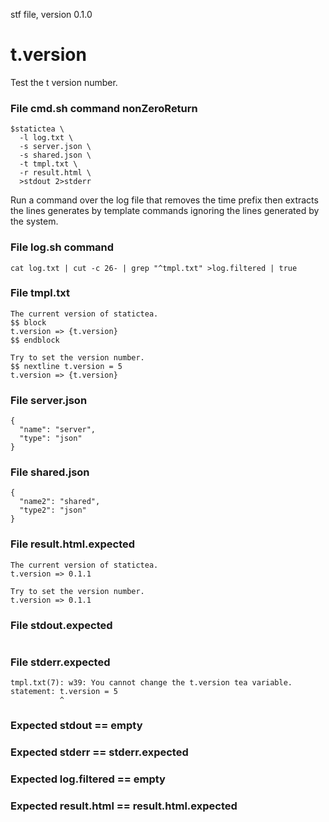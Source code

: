 stf file, version 0.1.0

# t.version

Test the t version number.

### File cmd.sh command nonZeroReturn

~~~
$statictea \
  -l log.txt \
  -s server.json \
  -s shared.json \
  -t tmpl.txt \
  -r result.html \
  >stdout 2>stderr
~~~

Run a command over the log file that removes the time prefix then
extracts the lines generates by template commands ignoring the lines
generated by the system.

### File log.sh command

~~~
cat log.txt | cut -c 26- | grep "^tmpl.txt" >log.filtered | true
~~~

### File tmpl.txt

~~~
The current version of statictea.
$$ block
t.version => {t.version}
$$ endblock

Try to set the version number.
$$ nextline t.version = 5
t.version => {t.version}
~~~

### File server.json

~~~
{
  "name": "server",
  "type": "json"
}
~~~

### File shared.json

~~~
{
  "name2": "shared",
  "type2": "json"
}
~~~

### File result.html.expected

~~~
The current version of statictea.
t.version => 0.1.1

Try to set the version number.
t.version => 0.1.1
~~~

### File stdout.expected

~~~
~~~

### File stderr.expected

~~~
tmpl.txt(7): w39: You cannot change the t.version tea variable.
statement: t.version = 5
           ^
~~~

### Expected stdout == empty
### Expected stderr == stderr.expected
### Expected log.filtered == empty
### Expected result.html == result.html.expected
